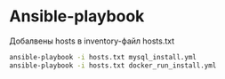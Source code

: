 # Ansible-playbook

Добалвены hosts в inventory-файл hosts.txt

```bash
ansible-playbook -i hosts.txt mysql_install.yml
ansible-playbook -i hosts.txt docker_run_install.yml
```
